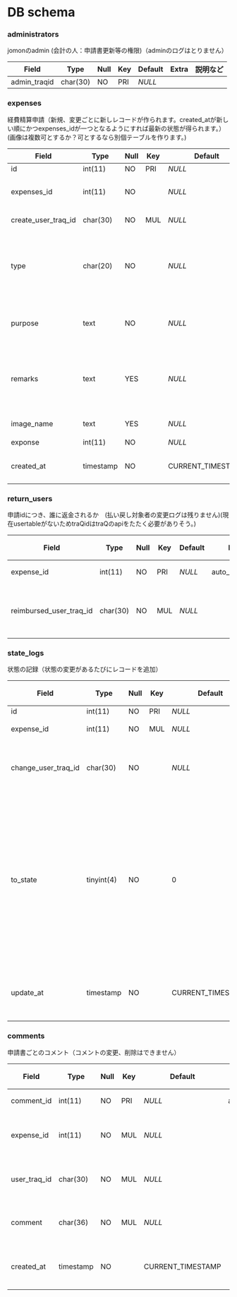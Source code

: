 # DB schema

### administrators

jomonのadmin (会計の人：申請書更新等の権限)（adminのログはとりません）

| Field            | Type     | Null | Key | Default | Extra | 説明など |
| ---------------- | -------- | ---- | --- | ------- | ----- | -------- |
| admin_traqid     | char(30) | NO   | PRI | _NULL_  |


### expenses

経費精算申請（新規、変更ごとに新しレコードが作られます。created_atが新しい順にかつexpenses_idが一つとなるようにすれば最新の状態が得られます。）(画像は複数可とするか？可とするなら別個テーブルを作ります。)

| Field            | Type       | Null | Key | Default           | Extra          | 説明など                                                                                                       |
| ---------------- | ---------- | ---- | --- | ----------------- | -------------- | -------------------------------------------------------------------------------------------------------------- |
| id          | int(11) | NO   | PRI | _NULL_  | auto_increment |
|expenses_id|int(11)|NO||_NULL_||経費精算申請ごとにつくid|
| create_user_traq_id      | char(30) | NO   | MUL | _NULL_  |           | 申請者のtraQid |
| type             | char(20)   | NO   |     | _NULL_            |                | どのタイプの申請か ("Club", "Contest", "Event", "Public") |
| purpose        | text      | NO  |     | _NULL_||        申請の目的、概要(大会名など) |
| remarks       | text      | YES  |     | _NULL_ |           |   備考（購入したものの概要、旅程、乗車区間など） |
| image_name | text | YES   |     |_NULL_       |       | 領収書等の画像   |
| exponse | int(11)    | NO  |     | _NULL_    |         |申請金額    |                     
| created_at       | timestamp  | NO   |     | CURRENT_TIMESTAMP |       | 申請書が作成された日時      |


### return_users

申請idにつき、誰に返金されるか　(払い戻し対象者の変更ログは残りません)(現在usertableがないためtraQidはtraQのapiをたたく必要がありそう。)

| Field            | Type       | Null | Key | Default           | Extra          | 説明など                                                                                                       |
| ---------------- | ---------- | ---- | --- | ----------------- | -------------- | -------------------------------------------------------------------------------------------------------------- |
| expense_id          | int(11) | NO   | PRI | _NULL_  |auto_increment| 申請書のid |
| reimbursed_user_traq_id      | char(30) | NO   | MUL | _NULL_  |           | 払い戻さる人のtraQid |

### state_logs

状態の記録（状態の変更があるたびにレコードを追加）

| Field            | Type       | Null | Key | Default           | Extra          | 説明など                                                                                                       |
| ---------------- | ---------- | ---- | --- | ----------------- | -------------- | -------------------------------------------------------------------------------------------------------------- |
| id          | int(11) | NO   | PRI | _NULL_  |auto_increment|  |
| expense_id          | int(11) | NO   | MUL | _NULL_  || 申請書のid |
| change_user_traq_id      | char(30) | NO   |  | _NULL_  |           | 状態を変えた人のtraQid |
| to_state     | tinyint(4) | NO   |     | 0                 |                | どの状態へ変えたか (申請済み(0) ,却下(1),要修正(2),許可済み(3),返金済み(4))                                                                                 |
| update_at       | timestamp  | NO   |     | CURRENT_TIMESTAMP |                | 状態が更新された日時                                                                                                  |



### comments

申請書ごとのコメント（コメントの変更、削除はできません）

| Field            | Type      | Null | Key | Default           | Extra          | 説明など                                            |
| ---------------- | --------- | ---- | --- | ----------------- | -------------- | --------------------------------------------------- |
| comment_id      | int(11)   | NO   | PRI | _NULL_            | auto_increment | コメントIＤ |
| expense_id | int(11)   | NO   | MUL | _NULL_            |                | どの申請書へのコメントか                            |
| user_traq_id      | char(30)  | NO  | MUL | _NULL_            |                | コメントした人の traQID                                     |
| comment       |  char(36)    | NO  |  MUL   | _NULL_            |       | コメントのtraQでのid                                          |
| created_at     | timestamp | NO   |     | CURRENT_TIMESTAMP |                | コメントが作成された日時                                                                                              |

